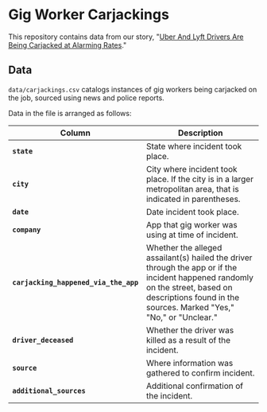 # Gig Worker Carjackings

This repository contains data from our story, "[Uber And Lyft Drivers Are Being Carjacked at Alarming Rates](https://themarkup.org/working-for-an-algorithm/2021/07/22/uber-and-lyft-drivers-are-being-carjacked-at-alarming-rates)."


## Data

`data/carjackings.csv` catalogs instances of gig workers being carjacked on the job, sourced using news and police reports.

Data in the file is arranged as follows:

| Column	| Description |
|---------|-------------|
| **`state`**	| State where incident took place.
| **`city`** |	City where incident took place. If the city is in a larger metropolitan area, that is indicated in parentheses.
| **`date`** |	Date incident took place.
| **`company`** |	App that gig worker was using at time of incident.
| **`carjacking_happened_via_the_app`** |	Whether the alleged assailant(s) hailed the driver through the app or if the incident happened randomly on the street, based on descriptions found in the sources. Marked "Yes," "No," or "Unclear."
| **`driver_deceased`** |	Whether the driver was killed as a result of the incident.
| **`source`** |	Where information was gathered to confirm incident.
| **`additional_sources`** |	Additional confirmation of the incident.
